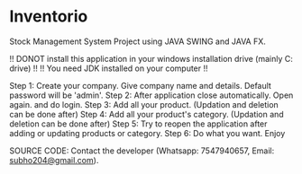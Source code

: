 # Inventorio
Stock Management System Project using JAVA SWING and JAVA FX.

!! DONOT install this application in your windows installation drive (mainly C: drive) !!
!! You need JDK installed on your computer !!

Step 1: Create your company. Give company name and details. Default password will be 'admin'.
Step 2: After application close automatically. Open again. and do login.
Step 3: Add all your product. (Updation and deletion can be done after)
Step 4: Add all your product's category. (Updation and deletion can be done after)
Step 5: Try to reopen the application after adding or updating products or category.
Step 6: Do what you want. Enjoy      

SOURCE CODE:
Contact the developer (Whatsapp: 7547940657, Email: subho204@gmail.com).
